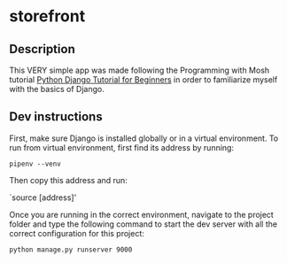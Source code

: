 # storefront

## Description

This VERY simple app was made following the Programming with Mosh tutorial [Python Django Tutorial for Beginners](https://www.youtube.com/watch?v=rHux0gMZ3Eg) in order to familiarize myself with the basics of Django.

## Dev instructions

First, make sure Django is installed globally or in a virtual environment. To run from virtual environment, first find its address by running:

`pipenv --venv`

Then copy this address and run:

`source [address]'

Once you are running in the correct environment, navigate to the project folder and type the following command to start the dev server with all the correct configuration for this project:

`python manage.py runserver 9000`